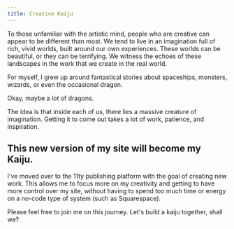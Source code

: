 ```yaml
---
title: Creative Kaiju
---
```


To those unfamiliar with the artistic mind, people who are creative can appear to be different than most. We tend to live in an imagination full of rich, vivid worlds, built around our own experiences. These worlds can be beautiful, or they can be terrifying. We witness the echoes of these landscapes in the work that we create in the real world.

For myself, I grew up around fantastical stories about spaceships, monsters, wizards, or even the occasional dragon.

Okay, maybe a _lot_ of dragons.

The idea is that inside each of us, there lies a massive creature of imagination. Getting it to come out takes a lot of work, patience, and inspiration.

## This new version of my site will become my Kaiju.

I've moved over to the 11ty publishing platform with the goal of creating new work. This allows me to focus more on my creativity and getting to have more control over my site, without having to spend too much time or energy on a no-code type of system (such as Squarespace).

Please feel free to join me on this journey. Let's build a kaiju together, shall we?
